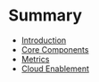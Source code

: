 # Summary

* [Introduction](README.md)
* [Core Components](core/README.md)
* [Metrics ](metrics/README.md)
* [Cloud Enablement](cloud/README.md)

